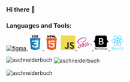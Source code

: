 ### Hi there 👋



<h3 align="left">Languages and Tools:</h3>

<p display="flex", justify-content="center" >
<span align="left">  
       <a href="https://www.figma.com/" target="_blank" rel="noreferrer"> 
  <img src="https://www.vectorlogo.zone/logos/figma/figma-icon.svg" alt="figma" width="40" height="40"/> </a>
 </span>

<span    align="center">
     <a href="https://www.w3schools.com/css/" target="_blank" rel="noreferrer"> <img src="https://raw.githubusercontent.com/devicons/devicon/master/icons/css3/css3-original-wordmark.svg" alt="css3" width="40" height="40"/> </a> 
   
  
  <a href="https://www.w3.org/html/" target="_blank" rel="noreferrer">
    <img src="https://raw.githubusercontent.com/devicons/devicon/master/icons/html5/html5-original-wordmark.svg" alt="html5" width="40" height="40"/></a> 
  
  
  <a href="https://developer.mozilla.org/en-US/docs/Web/JavaScript" target="_blank" rel="noreferrer"> 
    <img src="https://raw.githubusercontent.com/devicons/devicon/master/icons/javascript/javascript-original.svg" alt="javascript" width="40" height="40"/> </a> 
  
  
  <a href="https://sass-lang.com" target="_blank" rel="noreferrer"> 
    <img src="https://raw.githubusercontent.com/devicons/devicon/master/icons/sass/sass-original.svg" alt="sass" width="40" height="40"/> </a> 
</span> 

<span  align="right">  
  <a href="https://getbootstrap.com" target="_blank" rel="noreferrer"> 
    <img src="https://raw.githubusercontent.com/devicons/devicon/master/icons/bootstrap/bootstrap-plain-wordmark.svg" alt="bootstrap" width="40" height="40"/> </a> 
  
  <a href="https://reactjs.org/" target="_blank" rel="noreferrer"> 
    <img src="https://raw.githubusercontent.com/devicons/devicon/master/icons/react/react-original-wordmark.svg" alt="react" width="40" height="40"/> </a> 
</span> 
  </p>



<p><img align="left" src="https://github-readme-stats.vercel.app/api/top-langs?username=aschneiderbuch&show_icons=true&locale=de&layout=compact&theme=transparent" alt="aschneiderbuch" /></p>







<p>&nbsp;<img align="center" src="https://github-readme-stats.vercel.app/api?username=aschneiderbuch&show_icons=true&locale=de&theme=transparent" alt="aschneiderbuch" /></p>

<p><img align="center" src="https://github-readme-streak-stats.herokuapp.com/?user=aschneiderbuch&locale=de&theme=vision-friendly-dark" alt="aschneiderbuch" /></p>






<!--
**aschneiderbuch/aschneiderbuch** is a ✨ _special_ ✨ repository because its `README.md` (this file) appears on your GitHub profile.

Here are some ideas to get you started:

- 🔭 I’m currently working on ...
- 🌱 I’m currently learning ...
- 👯 I’m looking to collaborate on ...
- 🤔 I’m looking for help with ...
- 💬 Ask me about ...
- 📫 How to reach me: ...
- 😄 Pronouns: ...
- ⚡ Fun fact: ...


// trophy
<p align="left"> <a href="https://github.com/ryo-ma/github-profile"><img src="https://github-profile-trophy.vercel.app/?username=aschneiderbuch" alt="aschneiderbuch" /></a> </p>

// commits graph
<a href="http://www.github.com/aschneiderbuch"><img src="https://github-readme-activity-graph.cyclic.app/graph?username=aschneiderbuch&bg_color=1c1917&color=ffffff&line=0891b2&point=ffffff&area_color=1c1917&area=true&hide_border=true&custom_title=GitHub%20Commits%20Graph" alt="GitHub Commits Graph" /></a>


// ounter
<p align="left"> <img src="https://komarev.com/ghpvc/?username=aschneiderbuch&label=Profile%20views&color=0e75b6&style=flat" alt="aschneiderbuch" /> </p>


// snake
![Snake animation](https://github.com/aschneiderbuch/aschneiderbuch/blob/output/github-contribution-grid-snake.svg)

// Repo
<p><img align="left" src="https://github-profile-summary-cards.vercel.app/api/cards/repos-per-language?username=aschneiderbuch&theme=vision-friendly-dark" alt="aschneiderbuch" /></p>

-->
